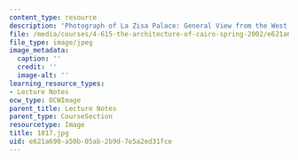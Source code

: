 ```yaml
---
content_type: resource
description: 'Photograph of La Zisa Palace: General View from the West.'
file: /media/courses/4-615-the-architecture-of-cairo-spring-2002/e621a690a50b05ab2b9d7e5a2ed31fce_1017.jpg
file_type: image/jpeg
image_metadata:
  caption: ''
  credit: ''
  image-alt: ''
learning_resource_types:
- Lecture Notes
ocw_type: OCWImage
parent_title: Lecture Notes
parent_type: CourseSection
resourcetype: Image
title: 1017.jpg
uid: e621a690-a50b-05ab-2b9d-7e5a2ed31fce
---
```

